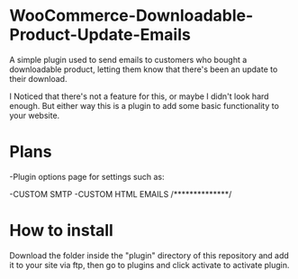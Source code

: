 # WooCommerce-Downloadable-Product-Update-Emails

A simple plugin used to send emails to customers who bought a downloadable product, letting them know that there's been an update to their download.

I Noticed that there's not a feature for this, or maybe I didn't look hard enough. But either way this is a plugin to add some basic functionality to your website.

# Plans

-Plugin options page for settings such as:

-CUSTOM SMTP
-CUSTOM HTML EMAILS
/**************/

# How to install

Download the folder inside the "plugin" directory of this repository and add it to your site via ftp, then go to plugins and click activate to activate plugin.
